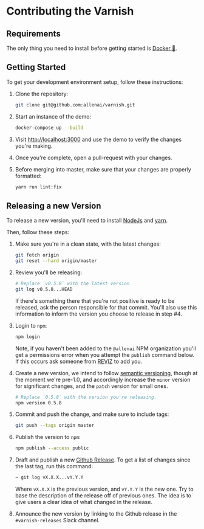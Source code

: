 # Contributing the Varnish

## Requirements

The only thing you need to install before getting started is [Docker 🐳](https://www.docker.com/).

## Getting Started

To get your development environment setup, follow these instructions:

1. Clone the repository:

     ```bash
    git clone git@github.com:allenai/varnish.git
    ```

1. Start an instance of the demo:

   ```bash
   docker-compose up --build
   ```

1. Visit [http://localhost:3000](http://localhost:3000) and use the demo to
   verify the changes you're making.

1. Once you're complete, open a pull-request with your changes.

1. Before merging into master, make sure that your changes are properly formatted:

   ```bash
   yarn run lint:fix
   ```

## Releasing a new Version

To release a new version, you'll need to install [NodeJs](https://nodejs.org/en/)
and [yarn](https://yarnpkg.com/lang/en/).

Then, follow these steps:

1. Make sure you're in a clean state, with the latest changes:

    ```bash
    git fetch origin
    git reset --hard origin/master
    ```

2. Review you'll be releasing:

    ```bash
    # Replace `v0.5.8` with the latest version
    git log v0.5.8...HEAD
    ```

   If there's something there that you're not positive is ready to be released,
   ask the person responsible for that commit. You'll also use this information
   to inform the version you choose to release in step #4.

3. Login to `npm`:

    ```bash
    npm login
    ```

   Note, if you haven't been added to the `@allenai` NPM organization you'll
   get a permissions error when you attempt the `publish` command below. If
   this occurs ask someone from [REVIZ](mailto:reviz@allenai.org) to add you.

4. Create a new version, we intend to follow [semantic versioning](https://semver.org/),
   though at the moment we're pre-1.0, and accordingly increase the `minor` version
   for significant changes, and the `patch` version for small ones.

   ```bash
   # Replace `0.5.8` with the version you're releasing.
   npm version 0.5.8
   ```

5. Commit and push the change, and make sure to include tags:

   ```bash
   git push --tags origin master
   ```

6. Publish the version to `npm`:

   ```bash
   npm publish --access public
   ```

7. Draft and publish a new [Github Release](https://github.com/allenai/varnish/releases).
   To get a list of changes since the last tag, run this command:

   ```bash
   ~ git log vX.X.X...vY.Y.Y
   ```

   Where `vX.X.X` is the previous version, and `vY.Y.Y` is the new one. Try to
   base the description of the release off of previous ones. The idea is to
   give users a clear idea of what changed in the release.

8. Announce the new version by linking to the Github release in the
   `#varnish-releases` Slack channel.
